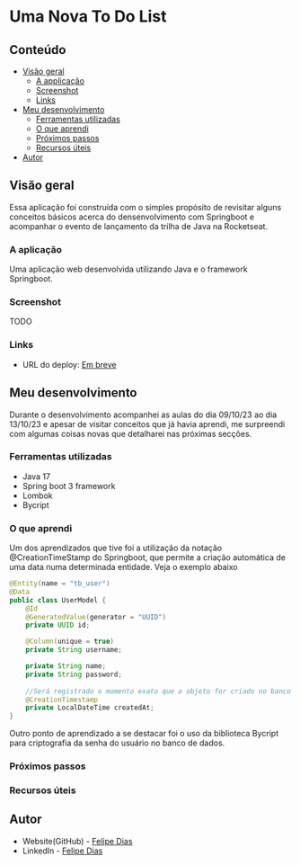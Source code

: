 # Uma Nova To Do List


## Conteúdo

- [Visão geral](#visão-geral)
    - [A applicação](#a-aplicação)
    - [Screenshot](#screenshot)
    - [Links](#links)
- [Meu desenvolvimento](#meu-desenvolvimento)
    - [Ferramentas utilizadas](#ferramentas-utilizadas)
    - [O que aprendi](#o-que-aprendi)
    - [Próximos passos](#próximos-passos)
    - [Recursos úteis](#recursos-úteis)
- [Autor](#autor)


## Visão geral
Essa aplicação foi construída com o simples propósito de revisitar
alguns conceitos básicos acerca do densenvolvimento com Springboot e acompanhar o evento
de lançamento da trilha de Java na Rocketseat.


### A aplicação
Uma aplicação web desenvolvida utilizando Java e o framework Springboot.




### Screenshot
TODO
### Links


- URL do deploy: [Em breve](https://your-live-site-url.com)

## Meu desenvolvimento

Durante o desenvolvimento acompanhei as aulas do dia 09/10/23 ao dia 13/10/23
e apesar de visitar conceitos que já havia aprendi, me surpreendi com algumas coisas
novas que detalharei nas próximas secções.

### Ferramentas utilizadas

- Java 17
- Spring boot 3 framework
- Lombok
- Bycript



### O que aprendi

Um dos aprendizados que tive foi a utilização da notação @CreationTimeStamp
do Springboot, que permite a criação automática de uma data numa determinada entidade.
Veja o exemplo abaixo

```java
@Entity(name = "tb_user")
@Data
public class UserModel {
    @Id
    @GeneratedValue(generator = "UUID")
    private UUID id;

    @Column(unique = true)
    private String username;

    private String name;
    private String password;
    
    //Será registrado o momento exato que o objeto for criado no banco de dados
    @CreationTimestamp
    private LocalDateTime createdAt;
}
```

Outro ponto de aprendizado a se destacar foi o uso da biblioteca Bycript para criptografia
da senha do usuário no banco de dados. 


### Próximos passos



### Recursos úteis

## Autor

- Website(GitHub) - [Felipe Dias](https://www.your-site.com)
- LinkedIn - [Felipe Dias](https://www.linkedin.com/in/felipe-dsprado/)

